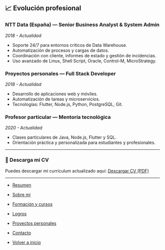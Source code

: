 ## 📈 Evolución profesional

### NTT Data (España) — Senior Business Analyst & System Admin
*2018 - Actualidad*
- Soporte 24/7 para entornos críticos de Data Warehouse.
- Automatización de procesos y cargas de datos.
- Coordinación con cliente, informes de estado y gestión de incidencias.
- Uso avanzado de Linux, Shell Script, Oracle, Control-M, MicroStrategy.

### Proyectos personales — Full Stack Developer
*2018 - Actualidad*
- Desarrollo de aplicaciones web y móviles.
- Automatización de tareas y microservicios.
- Tecnologías: Flutter, Node.js, Python, PostgreSQL, Git.

### Profesor particular — Mentoría tecnológica
*2020 - Actualidad*
- Clases particulares de Java, Node.js, Flutter y SQL.
- Orientación práctica y personalizada para estudiantes y profesionales.

---

### 📄 Descarga mi CV

Puedes descargar mi currículum actualizado aquí:
[Descargar CV (PDF)](/cv/ANDRESDAVIDHERNANDEZROCAMORA_es.pdf)

---

- [Resumen](lang/es/summary.md)
- [Sobre mi](about.md)
- [Formación y cursos](training.md)
- [Logros](archivements.md)
- [Proyectos personales](personalProjects.md)
- [Contacto](contact.md)

- [Volver a inicio](/README.md)